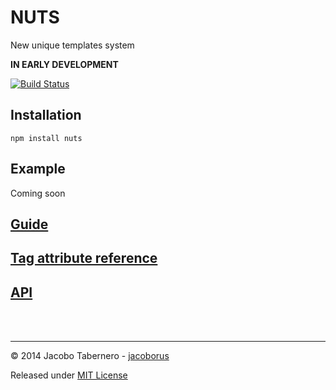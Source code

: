 NUTS
====

New unique templates system

**IN EARLY DEVELOPMENT**

[![Build Status](https://travis-ci.org/jacoborus/nuts.svg?branch=master)](https://travis-ci.org/jacoborus/nuts)

Installation
------------

```
npm install nuts
```

Example
-------

Coming soon



[Guide](https://github.com/jacoborus/nuts/blob/master/docs/guide.md)
-----

[Tag attribute reference](https://github.com/jacoborus/nuts/blob/master/docs/reference.md)
-----

[API](https://github.com/jacoborus/nuts/blob/master/docs/api.md)
-----



<br><br>

---

© 2014 Jacobo Tabernero - [jacoborus](https://github.com/jacoborus)

Released under [MIT License](https://raw.github.com/jacoborus/nuts/master/LICENSE)
